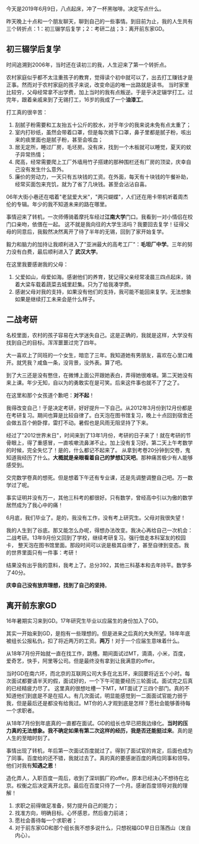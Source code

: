 今天是2019年6月9日，八点起床，冲了一杯黑咖啡。决定写点什么。

昨天晚上十点和一个朋友聊天，聊到自己的一些事情。到目前为止，我的人生共有三个转折点：1：初三辍学后复学；2：考研二战；3：离开前东家GD。

## 初三辍学后复学

时间追溯到2006年，当时还在读初三的我，人生迎来了第一个转折点。

农村家庭似乎都不太注重孩子的教育，觉得读个初中就可以了，出去打工赚钱才是正事。然而对于农村家庭的孩子来说，改变命运的唯一出路就是读书。
当时家里比较穷，父母经常拿不出学费，加上当时的我有点叛逆。于是乎决定辍学打工。过完年，跟着亲戚来到了无锡打工，16岁的我成了一个**油漆工**。

打工真的很辛苦：

1. 刮腻子粉需要和工友抬五十公斤的胶水，对于年少的我来说未免有点太重了；
2. 室内打砂纸，虽然会带着口罩，但是每次摘下口罩，鼻子里都是腻子粉，咳出来的痰里面也是腻子粉，甚至会咳血；
3. 居无定所，睡过厂房，毛坯房。没有床，找到一个木板就可以睡觉，夏天的蚊子异常热情；
4. 爬高，经常需要爬上工厂外墙用竹子搭建的那种围栏还有厂房的顶梁，庆幸自己没有发生什么意外。
5. 廉价的劳动力，一天只有五块钱的工资。在外面，每天有十块钱的午餐补助，经常买面包来充饥，就为了省了几块钱。甚至会沾沾自喜。

06年大街小巷还在唱着"老鼠爱大米"，"两只蝴蝶"，人们还在用卡带机听着周杰伦的专辑。年少的我不知道未来的路在哪里。

事情迎来了转机，一次师傅骑着摩托车经过**江南大学**门口。我看到一对小情侣在校门口亲吻，依偎在一起。
这不就是我向往的大学生活吗？我要回去复学！征得父母的同意后，我毅然决然离开了待了半年的无锡，回到了家开始复学。

毅力和脑力的加持让我顺利进入了"亚洲最大的高考工厂"：**毛坦厂中学**。三年的努力没有白费，最后顺利进入了 **武汉大学**。

在这里我要感谢我的父母：
1. 父爱如山，母爱如海。感谢他们的养育，犹记得父亲经常凌晨三四点起床，骑着大梁车载着蔬菜去城里赶集。只为了给我凑学费。
2. 感谢父母对我的支持，如果没有他们的支持，我可能不能回来复学。无法想象如果是继续打工未来会是什么样子。

## 二战考研

名校里面，农村的孩子容易在大学迷失自己。这是正确的，我就是这样，大学没有找到自己的目标。浑浑噩噩过完了四年。

大一喜欢上了同班的一个女生，暗恋了三年。我知道她有男朋友，喜欢在心里口难开。就凭我？咸鱼一条，没背景，没外表。算了吧。

到了大三还是没有憋住，在微博上面公开跟她表白，弄得她很难堪。第二天她没有来上课。年少无知，自以为的勇敢实在是可笑。后来这件事也就不了了之了。

在这里和那个女孩道个歉吧：**对不起**！

我得改变自己！于是决定考研，好好提升一下自己。从2012年3月份到12月份都是在考研复习。期间也算是比较自律了。白天泡在图书馆复习，晚上十点回到宿舍还会做五百个俯卧撑，雷打不动。暑假也是风雨无阻坚持了下来。

经过了"2012世界末日"，时间来到了13年1月份，考研的日子来了！就在考研的节骨眼上，得了重感冒，一直咳嗽流鼻涕不止。加上没有复习好。第二天上午考数学的时候，完全失忆了！是的，什么都记不起来了。
从拿到考卷20分钟到交卷，鬼知道我经历了什么。**大概就是亲眼看着自己的梦想幻灭吧**。那种痛苦极少有人能够感受到。

交完数学卷真的想死。但是想着下午还有专业课，还是先调整调整自己吧。万一数学过了呢。

事实证明并没有万一，其他三科考的都很好。只有数学，曾经高中引以为傲的数学居然成为了我心中的痛！

6月底，我们毕业了。是的，我没有工作，没有考上研究生。父母对我很失望！

我的人生到了谷底。那又能怎么办呢，得想办法改变。我决心再给自己一次机会：二战考研。13年9月份又回到了学校，继续考研复习。强行借走本科室友的校园卡，
整天泡在图书馆里面。那段时间可以说是极其自律了，甚至自律到变态。我的世界里面只有一件事：考研！

结果没有出乎我的意料，我考上了。总分392，其他三科基本和去年持平。数学多了40分。

**庆幸自己没有放弃理想，找到了自己的坚持**。

## 离开前东家GD

16年暑期实习来到GD。17年研究生毕业以应届生的身份加入了GD。

其实一开始来到GD，是抱有一些理想的。但是进来之后真的大失所望。18年年底被组长公报私仇，扣了将近两万的工资。**两万**！对于一个应届生意味着什么。

从18年7月份开始就一直在找工作，跳槽。期间面试过MT，滴滴，小米，百度，爱奇艺，快手，阿里等公司。但是最终没有拿到让我满意的offer。

当时GD在南六环，而北京的互联网公司大多在北五环，来回要将近五个小时。每次面试都要请半天的假，面试好的，一个下午可能要经历三轮面试。面试完之后真的已经精疲力尽了。
这里真的很想吐槽一下MT，MT面试了三四个部门。真的不知道他们到底是不是在招人。有几次面试，明显能感觉到一二面面试官能力弱于我，但是最后还是都没有给我过。MT你的人才观到底是怎样？愿社会能够善待每一个求职者。

从18年7月份到年底真的一直都在面试。GD的组长也早已把我边缘化。**当时的压力真的无法想象。我不确定如果有第二次这样的经历，我是否还能挺过来**。真的是人生的至暗时刻了。

事情出现了转机，年后第一次面试百度就过了。得到了面试官的肯定，后面也成为了同事。百度给的还不错，我就过去了。真的真的要感谢百度的两位同事和领导。他们对我有**知遇之恩**！

造化弄人，入职百度一周后，收到了深圳鹅厂的offer。原本已经决心不想待在北京。权衡之后决定离开北京。最后在百度只待了一个月。感谢百度领导对我的理解！

1. 求职之前得做足准备，努力提升自己的能力；
2. 找准方向，明确目标。心怀感恩，然后奋力前进；
3. 愿社会善待每一个求职者；
4. 对于前东家GD和那个组长我不想多说什么，只想祝福GD早日日落西山（发自内心）。
